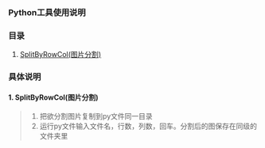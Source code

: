 ### Python工具使用说明

### 目录
1. [SplitByRowCol(图片分割)](#SplitByRowCol)  



### 具体说明
<a name="SplitByRowCol"></a>  
#### 1. SplitByRowCol(图片分割)  

>1. 把欲分割图片复制到py文件同一目录
>2. 运行py文件输入文件名，行数，列数，回车。分割后的图保存在同级的文件夹里  